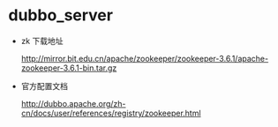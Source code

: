 # dubbo_server

- zk 下载地址

    http://mirror.bit.edu.cn/apache/zookeeper/zookeeper-3.6.1/apache-zookeeper-3.6.1-bin.tar.gz
    
- 官方配置文档

    http://dubbo.apache.org/zh-cn/docs/user/references/registry/zookeeper.html